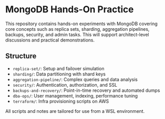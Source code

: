 # MongoDB Hands-On Practice

This repository contains hands-on experiments with MongoDB covering core concepts such as replica sets, sharding, aggregation pipelines, backups, security, and admin tasks. This will support architect-level discussions and practical demonstrations.

## Structure
- `replica-set/`: Setup and failover simulation
- `sharding/`: Data partitioning with shard keys
- `aggregation-pipeline/`: Complex queries and data analysis
- `security/`: Authentication, authorization, and SSL
- `backups-and-recovery/`: Point-in-time recovery and automated dumps
- `dba-ops/`: User management, indexing, performance tuning
- `terraform/`: Infra provisioning scripts on AWS

All scripts and notes are tailored for use from a WSL environment.

